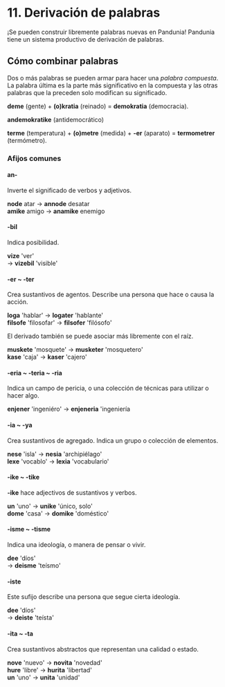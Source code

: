 
# 11. Derivación de palabras

¡Se pueden construir libremente palabras nuevas en Pandunia!
Pandunia tiene un sistema productivo de derivación de palabras.

## Cómo combinar palabras

Dos o más palabras se pueden armar para hacer una _palabra compuesta_.
La palabra última es la parte más significativo en la compuesta
y las otras palabras que la preceden solo modifican su significado.

**deme**
(gente) +
**(o)kratia**
(reinado) =
**demokratia**
(democracia).

**andemokratike**
(antidemocrático)

**terme**
(temperatura) +
**(o)metre**
(medida) +
**-er**
(aparato) =
**termometrer**
(termómetro).


### Afijos comunes

#### an-

Inverte el significado de verbos y adjetivos.

**node** atar →
**annode** desatar  
**amike** amigo →
**anamike** enemigo


#### -bil

Indica posibilidad.


**vize**
'ver'  
→ **vizebil**
'visible'

#### -er ~ -ter

Crea sustantivos de agentos.
Describe una persona que hace o causa la acción.


**loga**
'hablar'
→ **logater**
'hablante'  
**filsofe**
'filosofar'
→ **filsofer**
'filósofo'

El derivado también se puede asociar más libremente con el raíz.

**muskete**
'mosquete'
→ **musketer**
'mosquetero'  
**kase**
'caja'
→ **kaser**
'cajero'

#### -eria ~ -teria ~ -ria

Indica un campo de pericia, o una colección de técnicas para utilizar o hacer algo.

**enjener**
'ingeniéro'
→ **enjeneria**
'ingeniería


#### -ia ~ -ya

Crea sustantivos de agregado.
Indica un grupo o colección de elementos.

**nese**
'isla'
→ **nesia**
'archipiélago'  
**lexe**
'vocablo'
→ **lexia**
'vocabulario'





#### -ike ~ -tike

**-ike**
hace adjectivos de sustantivos y verbos.

**un**
'uno'
→ **unike**
'único, solo'  
**dome**
'casa'
→ **domike**
'doméstico'

#### -isme ~ -tisme

Indica una ideología, o manera de pensar o vivir.

**dee**
'díos'  
→ **deisme**
'teísmo'

#### -iste

Este sufijo describe una persona que segue cierta ideología.

**dee**
'díos'  
→ **deiste**
'teísta'

#### -ita ~ -ta

Crea sustantivos abstractos que representan una calidad o estado.

**nove**
'nuevo'
→ **novita**
'novedad'  
**hure**
'libre'
→ **hurita**
'libertad'  
**un**
'uno'
→ **unita**
'unidad'


